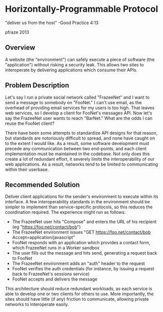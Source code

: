 Horizontally-Programmable Protocol
==================================
"deliver us from the host" -Good Practice 4:13

pfraze 2013


## Overview

A website (the "environment") can safely execute a piece of software (the "application") without risking a security leak. This allows two sites to interoperate by delivering applications which consume their APIs.


## Problem Description

Let's say I run a private social network called "FrazeeNet" and I want to send a message to somebody on "FooNet." I can't use email, as the overhead of providing email services for my users is too high. That leaves web services, so I develop a client for FooNet's messages API. Now let's say the FrazeeNet user wants to reach "BarNet." What are the odds I can reuse the FooNet client?

There have been some attempts to standardize API designs for that reason, but standards are notoriously difficult to spread, and none have caught on to the extent I would like. As a result, some software development must precede any communication between two end-points, and each client implementation must be maintained in the codebase. Not only does this create a lot of redundant effort, it severely limits the interoperability of our web applications. As a result, networks tend to be limited to communicating within their userbase.


## Recommended Solution

Deliver client applications for the sender's environment to execute within its interface. A few interoperability standards in the environment should be simpler to implement than service-specific protocols, so this reduces the coordination required. The experience might run as follows:

 - The FrazeeNet user hits "Compose" and enters the URL of his recipient (eg "https://foo.net/contact/bob")
 - The FrazeeNet environment issues "GET https://foo.net/contact/bob Accept=application/javascript"
 - FooNet responds with an application which provides a contact form, which FrazeeNet runs in a Worker sandbox
 - The user fills out the message and hits send, generating a request back to FooNet
 - The FrazeeNet environment adds an "auth" header to the request
 - FooNet verifies the auth credentials (for instance, by issuing a request back to FrazeeNet's sessions service)
 - FooNet accepts and delivers the message

This architecture should reduce redundant workloads, as each service is able to develop one or two clients for others to use. More importantly, the sites should have little (if any) friction to communicate, allowing private networks to interoperate easily.